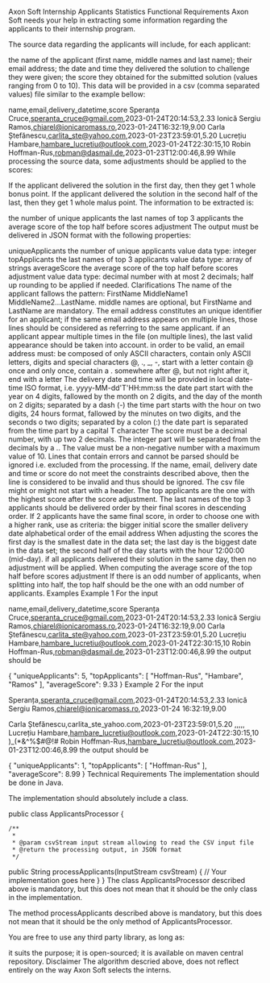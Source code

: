 Axon Soft Internship Applicants Statistics
Functional Requirements
Axon Soft needs your help in extracting some information regarding the applicants to their internship program.

The source data regarding the applicants will include, for each applicant:

the name of the applicant (first name, middle names and last name);
their email address;
the date and time they delivered the solution to challenge they were given;
the score they obtained for the submitted solution (values ranging from 0 to 10).
This data will be provided in a csv (comma separated values) file similar to the example bellow:

name,email,delivery_datetime,score
Speranța Cruce,speranta_cruce@gmail.com,2023-01-24T20:14:53,2.33
Ionică Sergiu Ramos,chiarel@ionicaromass.ro,2023-01-24T16:32:19,9.00
Carla Ștefănescu,carlita_ste@yahoo.com,2023-01-23T23:59:01,5.20
Lucrețiu Hambare,hambare_lucretiu@outlook.com,2023-01-24T22:30:15,10
Robin Hoffman-Rus,robman@dasmail.de,2023-01-23T12:00:46,8.99
While processing the source data, some adjustments should be applied to the scores:

If the applicant delivered the solution in the first day, then they get 1 whole bonus point.
If the applicant delivered the solution in the second half of the last, then they get 1 whole malus point.
The information to be extracted is:

the number of unique applicants
the last names of top 3 applicants
the average score of the top half before scores adjustment
The output must be delivered in JSON format with the following properties:

uniqueApplicants
the number of unique applicants
value data type: integer
topApplicants
the last names of top 3 applicants
value data type: array of strings
averageScore
the average score of the top half before scores adjustment
value data type: decimal number with at most 2 decimals; half up rounding to be applied if needed.
Clarifications
The name of the applicant fallows the pattern: FirstName MiddleName1 MiddleName2...LastName.
middle names are optional, but FirstName and LastName are mandatory.
The email address
constitutes an unique identifier for an applicant;
if the same email address appears on multiple lines, those lines should be considered as referring to the same applicant.
if an applicant appear multiple times in the file (on multiple lines), the last valid appearance should be taken into account.
in order to be valid, an email address must:
be composed of only ASCII characters,
contain only ASCII letters, digits and special characters @, ., _, -,
start with a letter
contain @ once and only once,
contain a . somewhere after @, but not right after it,
end with a letter
The delivery date and time will be provided in local date-time ISO format, i.e. yyyy-MM-dd'T'HH:mm:ss
the date part
start with the year on 4 digits,
fallowed by the month on 2 digits,
and the day of the month on 2 digits;
separated by a dash (-)
the time part
starts with the hour on two digits, 24 hours format,
fallowed by the minutes on two digits,
and the seconds o two digits;
separated by a colon (:)
the date part is separated from the time part by a capital T character
The score must be a decimal number, with up two 2 decimals.
The integer part will be separated from the decimals by a ..
The value must be a non-negative number with a maximum value of 10.
Lines that contain errors and cannot be parsed should be ignored i.e. excluded from the processing.
If the name, email, delivery date and time or score do not meet the constraints described above, then the line is considered to be invalid and thus should be ignored.
The csv file might or might not start with a header.
The top applicants are the one with the highest score after the score adjustment.
The last names of the top 3 applicants should be delivered order by their final scores in descending order.
If 2 applicants have the same final score, in order to choose one with a higher rank, use as criteria:
the bigger initial score
the smaller delivery date
alphabetical order of the email address
When adjusting the scores
the first day is the smallest date in the data set;
the last day is the biggest date in the data set;
the second half of the day starts with the hour 12:00:00 (mid-day).
if all applicants delivered their solution in the same day, then no adjustment will be applied.
When computing the average score of the top half before scores adjustment
If there is an odd number of applicants, when splitting into half, the top half should be the one with an odd number of applicants.
Examples
Example 1
For the input

name,email,delivery_datetime,score
Speranța Cruce,speranta_cruce@gmail.com,2023-01-24T20:14:53,2.33
Ionică Sergiu Ramos,chiarel@ionicaromass.ro,2023-01-24T16:32:19,9.00
Carla Ștefănescu,carlita_ste@yahoo.com,2023-01-23T23:59:01,5.20
Lucrețiu Hambare,hambare_lucretiu@outlook.com,2023-01-24T22:30:15,10
Robin Hoffman-Rus,robman@dasmail.de,2023-01-23T12:00:46,8.99
the output should be

{
    "uniqueApplicants": 5,
    "topApplicants": [
        "Hoffman-Rus",
        "Hambare",
        "Ramos"
    ],
    "averageScore": 9.33
}
Example 2
For the input

Speranța,speranta_cruce@gmail.com,2023-01-24T20:14:53,2.33
Ionică Sergiu Ramos,chiarel@ionicaromass.ro,2023-01-24 16:32:19,9.00

Carla Ștefănescu,carlita_ste_yahoo.com,2023-01-23T23:59:01,5.20
,,,,,
Lucrețiu Hambare,hambare_lucretiu@outlook.com,2023-01-24T22:30:15,10
)_(*&^%$#@!#
Robin Hoffman-Rus,hambare_lucretiu@outlook.com,2023-01-23T12:00:46,8.99
the output should be

{
    "uniqueApplicants": 1,
    "topApplicants": [
        "Hoffman-Rus"
    ],
    "averageScore": 8.99
}
Technical Requirements
The implementation should be done in Java.

The implementation should absolutely include a class.

public class ApplicantsProcessor {

    /**
     * 
     * @param csvStream input stream allowing to read the CSV input file
     * @return the processing output, in JSON format
     */
  public String processApplicants(InputStream csvStream) {
    // Your implementation goes here
  }
}
The class ApplicantsProcessor described above is mandatory, but this does not mean that it should be the only class in the implementation.

The method processApplicants described above is mandatory, but this does not mean that it should be the only method of ApplicantsProcessor.

You are free to use any third party library, as long as:

it suits the purpose;
it is open-sourced;
it is available on maven central repository.
Disclaimer
The algorithm descried above, does not reflect entirely on the way Axon Soft selects the interns.
